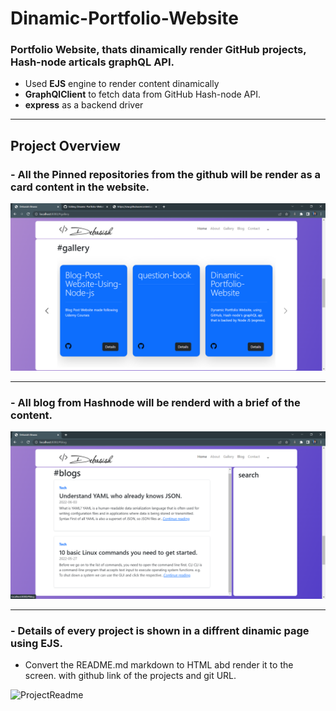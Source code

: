 # Dinamic-Portfolio-Website

### Portfolio Website, thats **dinamically** render GitHub projects, Hash-node articals **graphQL API**.

- Used **EJS** engine to render content dinamically
- **GraphQlClient** to fetch data from GitHub Hash-node API.
- **express** as a backend driver

---

## Project Overview

### - All the Pinned repositories from the github will be render as a card  content in the website.

![Galery Home](/github/galery.png)

---

### - All blog from Hashnode will be renderd with a brief of the content.

![Blog Home](/github/blog.png)

---

### - Details of every project is shown in a diffrent dinamic page using EJS.
  - Convert the README.md markdown to HTML abd render it to the screen. with github link of the projects and git URL.
 
![ProjectReadme](//github/project.png)
